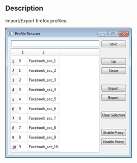## Description
Import/Export firefox profiles. 

![image](https://github.com/roylind/profile_firefox_manager/raw/main/image.png)

